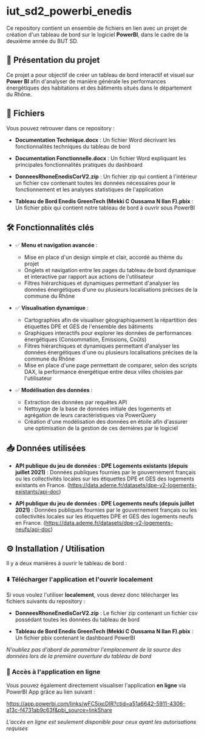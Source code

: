 # iut_sd2_powerbi_enedis

Ce repository contient un ensemble de fichiers en lien avec un projet de création d'un tableau de bord sur le logiciel **PowerBI**, dans le cadre de la deuxième année du BUT SD.


## 📄 Présentation du projet

Ce projet a pour objectif de créer un tableau de bord interactif et visuel sur **Power BI** afin d'analyser de manière générale les performances énergétiques des habitations et des bâtiments situés dans le département du Rhône. 


## 📂 Fichiers 
Vous pouvez retrouver dans ce repository :

* **Documentation Technique.docx** : Un fichier Word décrivant les fonctionnalités techniques du tableau de bord 

* **Documentation Fonctionnelle.docx** : Un fichier Word expliquant les principales fonctionnalités pratiques du dashboard 

* **DonneesRhoneEnedisCorV2.zip** : Un fichier zip qui contient à l'intérieur un fichier csv contenant toutes les données nécessaires pour le fonctionnement et les analyses statistiques de l'application

* **Tableau de Bord Enedis GreenTech (Mekki C Oussama N Ilan F).pbix** : Un fichier pbix qui contient notre tableau de bord à ouvrir sous PowerBI 


## 🛠️ Fonctionnalités clés

- ✅ **Menu et navigation avancée** : 
	* Mise en place d'un design simple et clair, accordé au thème du projet 
	* Onglets et navigation entre les pages du tableau de bord dynamique et interactive par rapport aux actions de l'utilisateur 
	* Filtres hiérarchiques et dynamiques permettant d'analyser les données énergétiques d'une ou plusieurs localisations précises de la commune du Rhône


 - ✅ **Visualisation dynamique** : 
	* Cartographies afin de visualiser géographiquement la répartition des étiquettes DPE et GES de l'ensemble des bâtiments
	* Graphiques interactifs pour explorer les données de performances énergétiques (Consommation, Émissions, Coûts)
	* Filtres hiérarchiques et dynamiques permettant d'analyser les données énergétiques d'une ou plusieurs localisations précises de la commune du Rhône
	* Mise en place d'une page permettant de comparer, selon des scripts DAX, la performance énergétique entre deux villes choisies par l'utilisateur 


- ✅ **Modélisation des données** : 

	* Extraction des données par requêtes API
	* Nettoyage de la base de données initiale des logements et agrégation de leurs caractéristiques via PowerQuery
	* Création d'une modélisation des données en étoile afin d'assurer une optimisation de la gestion de ces dernières par le logiciel


## 📥 Données utilisées


- **API publique du jeu de données : DPE Logements existants (depuis juillet 2021)** : Données publiques fournies par le gouvernement français ou les collectivités locales sur les étiquettes DPE et GES des logements existants en France. (https://data.ademe.fr/datasets/dpe-v2-logements-existants/api-doc)

- **API publique du jeu de données : DPE Logements neufs (depuis juillet 2021)** : Données publiques fournies par le gouvernement français ou les collectivités locales sur les étiquettes DPE et GES des logements neufs en France. (https://data.ademe.fr/datasets/dpe-v2-logements-neufs/api-doc)



## ⚙️ Installation / Utilisation


Il y a deux manières à ouvrir le tableau de bord :

### ⬇️ Télécharger l'application et l'ouvrir localement 

Si vous voulez l'utiliser **localement**, vous devez donc télécharger les fichiers suivants du repository :

* **DonneesRhoneEnedisCorV2.zip** : Le fichier zip contenant un fichier csv possédant toutes les données du tableau de bord

* **Tableau de Bord Enedis GreenTech (Mekki C Oussama N Ilan F).pbix** : Un fichier pbix contenant le dashboard PowerBI

*N'oubliez pas d'abord de paramétrer l'emplacement de la source des données lors de la première ouverture du tableau de bord*

### 🔗 Accès à l'application en ligne 

Vous pouvez également directement visualiser l'application **en ligne** via PowerBI App grâce au lien suivant :

https://app.powerbi.com/links/wFC5ixcDIR?ctid=a51a6642-5911-4306-a13c-f4731ab9c63f&pbi_source=linkShare

*L'accès en ligne est seulement disponible pour ceux ayant les autorisations requises*

